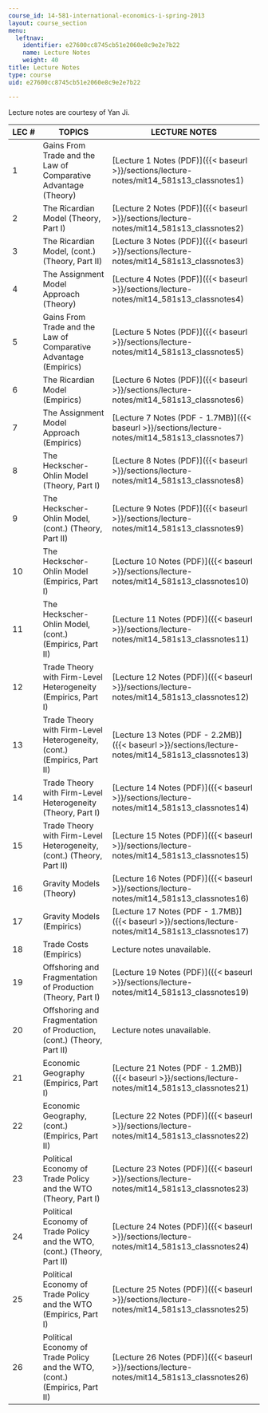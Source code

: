 ```yaml
---
course_id: 14-581-international-economics-i-spring-2013
layout: course_section
menu:
  leftnav:
    identifier: e27600cc8745cb51e2060e8c9e2e7b22
    name: Lecture Notes
    weight: 40
title: Lecture Notes
type: course
uid: e27600cc8745cb51e2060e8c9e2e7b22

---
```


Lecture notes are courtesy of Yan Ji. 

| LEC # | TOPICS | LECTURE NOTES |
| --- | --- | --- |
| 1 | Gains From Trade and the Law of Comparative Advantage (Theory) | [Lecture 1 Notes (PDF)]({{< baseurl >}}/sections/lecture-notes/mit14_581s13_classnotes1) |
| 2 | The Ricardian Model (Theory, Part I) | [Lecture 2 Notes (PDF)]({{< baseurl >}}/sections/lecture-notes/mit14_581s13_classnotes2) |
| 3 | The Ricardian Model, (cont.) (Theory, Part II) | [Lecture 3 Notes (PDF)]({{< baseurl >}}/sections/lecture-notes/mit14_581s13_classnotes3) |
| 4 | The Assignment Model Approach (Theory) | [Lecture 4 Notes (PDF)]({{< baseurl >}}/sections/lecture-notes/mit14_581s13_classnotes4) |
| 5 | Gains From Trade and the Law of Comparative Advantage (Empirics) | [Lecture 5 Notes (PDF)]({{< baseurl >}}/sections/lecture-notes/mit14_581s13_classnotes5) |
| 6 | The Ricardian Model (Empirics) | [Lecture 6 Notes (PDF)]({{< baseurl >}}/sections/lecture-notes/mit14_581s13_classnotes6) |
| 7 | The Assignment Model Approach (Empirics) | [Lecture 7 Notes (PDF - 1.7MB)]({{< baseurl >}}/sections/lecture-notes/mit14_581s13_classnotes7) |
| 8 | The Heckscher-Ohlin Model (Theory, Part I) | [Lecture 8 Notes (PDF)]({{< baseurl >}}/sections/lecture-notes/mit14_581s13_classnotes8) |
| 9 | The Heckscher-Ohlin Model, (cont.) (Theory, Part II) | [Lecture 9 Notes (PDF)]({{< baseurl >}}/sections/lecture-notes/mit14_581s13_classnotes9) |
| 10 | The Heckscher-Ohlin Model (Empirics, Part I) | [Lecture 10 Notes (PDF)]({{< baseurl >}}/sections/lecture-notes/mit14_581s13_classnotes10) |
| 11 | The Heckscher-Ohlin Model, (cont.) (Empirics, Part II) | [Lecture 11 Notes (PDF)]({{< baseurl >}}/sections/lecture-notes/mit14_581s13_classnotes11) |
| 12 | Trade Theory with Firm-Level Heterogeneity (Empirics, Part I) | [Lecture 12 Notes (PDF)]({{< baseurl >}}/sections/lecture-notes/mit14_581s13_classnotes12) |
| 13 | Trade Theory with Firm-Level Heterogeneity, (cont.) (Empirics, Part II) | [Lecture 13 Notes (PDF - 2.2MB)]({{< baseurl >}}/sections/lecture-notes/mit14_581s13_classnotes13) |
| 14 | Trade Theory with Firm-Level Heterogeneity (Theory, Part I) | [Lecture 14 Notes (PDF)]({{< baseurl >}}/sections/lecture-notes/mit14_581s13_classnotes14) |
| 15 | Trade Theory with Firm-Level Heterogeneity, (cont.) (Theory, Part II) | [Lecture 15 Notes (PDF)]({{< baseurl >}}/sections/lecture-notes/mit14_581s13_classnotes15) |
| 16 | Gravity Models (Theory) | [Lecture 16 Notes (PDF)]({{< baseurl >}}/sections/lecture-notes/mit14_581s13_classnotes16) |
| 17 | Gravity Models (Empirics) | [Lecture 17 Notes (PDF - 1.7MB)]({{< baseurl >}}/sections/lecture-notes/mit14_581s13_classnotes17) |
| 18 | Trade Costs (Empirics) | Lecture notes unavailable.  |
| 19 | Offshoring and Fragmentation of Production (Theory, Part I) | [Lecture 19 Notes (PDF)]({{< baseurl >}}/sections/lecture-notes/mit14_581s13_classnotes19) |
| 20 | Offshoring and Fragmentation of Production, (cont.) (Theory, Part II) | Lecture notes unavailable.  |
| 21 | Economic Geography (Empirics, Part I) | [Lecture 21 Notes (PDF - 1.2MB)]({{< baseurl >}}/sections/lecture-notes/mit14_581s13_classnotes21) |
| 22 | Economic Geography, (cont.) (Empirics, Part II) | [Lecture 22 Notes (PDF)]({{< baseurl >}}/sections/lecture-notes/mit14_581s13_classnotes22) |
| 23 | Political Economy of Trade Policy and the WTO (Theory, Part I) | [Lecture 23 Notes (PDF)]({{< baseurl >}}/sections/lecture-notes/mit14_581s13_classnotes23) |
| 24 | Political Economy of Trade Policy and the WTO, (cont.) (Theory, Part II) | [Lecture 24 Notes (PDF)]({{< baseurl >}}/sections/lecture-notes/mit14_581s13_classnotes24) |
| 25 | Political Economy of Trade Policy and the WTO (Empirics, Part I) | [Lecture 25 Notes (PDF)]({{< baseurl >}}/sections/lecture-notes/mit14_581s13_classnotes25) |
| 26 | Political Economy of Trade Policy and the WTO, (cont.) (Empirics, Part II) | [Lecture 26 Notes (PDF)]({{< baseurl >}}/sections/lecture-notes/mit14_581s13_classnotes26)